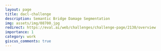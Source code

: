 ```yaml
---
layout: page
title: dacl-challenge
description: Semantic Bridge Damage Segmentation
img: assets/img/08700.jpg
redirect: https://eval.ai/web/challenges/challenge-page/2130/overview
importance: 1
category: work
giscus_comments: true
---
```

